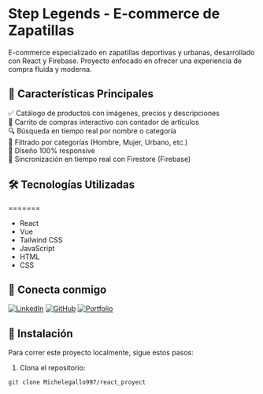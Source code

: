 # Step Legends - E-commerce de Zapatillas  

E-commerce especializado en zapatillas deportivas y urbanas, desarrollado con React y Firebase. Proyecto enfocado en ofrecer una experiencia de compra fluida y moderna.

## 🚀 Características Principales  
✅ Catálogo de productos con imágenes, precios y descripciones  
🛒 Carrito de compras interactivo con contador de artículos  
🔍 Búsqueda en tiempo real por nombre o categoría  
📂 Filtrado por categorías (Hombre, Mujer, Urbano, etc.)  
📱 Diseño 100% responsive  
🔄 Sincronización en tiempo real con Firestore (Firebase)  


## 🛠️ Tecnologías Utilizadas

=======

- React
- Vue
- Tailwind CSS
- JavaScript
- HTML
- CSS

## 📲 Conecta conmigo

[![LinkedIn](https://img.shields.io/badge/LinkedIn-%230077B5.svg?style=for-the-badge&logo=linkedin&logoColor=white)](https://www.linkedin.com/in/michelegiovannygallo/)
[![GitHub](https://img.shields.io/badge/GitHub-%23121011.svg?style=for-the-badge&logo=github&logoColor=white)](https://github.com/Michelegallo997)
[![Portfolio](https://img.shields.io/badge/Portfolio-%23000000.svg?style=for-the-badge&logo=firefox&logoColor=white)](https://portafolio-gamma-tan-43.vercel.app/)

## 📜 Instalación

Para correr este proyecto localmente, sigue estos pasos:

1. Clona el repositorio:

```bash
git clone Michelegallo997/react_proyect

